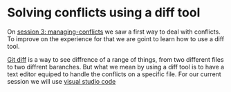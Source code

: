 # Solving conflicts using a diff tool

On [session 3: managing-conflicts](/docs/Session3.md#managing-conflicts)
we saw a first way to deal with conflicts. To improve on the experience for that we are goint to learn how to use a diff tool.

[Git diff](https://git-scm.com/docs/git-diff) is a way to see diffrence of a range of things, from two different files to two diffrent baranches. 
But what we mean by using a diff tool is to have a text editor equiped to handle the conflicts on a specific file. 
For our current session we will use [visual studio code](https://code.visualstudio.com/)
